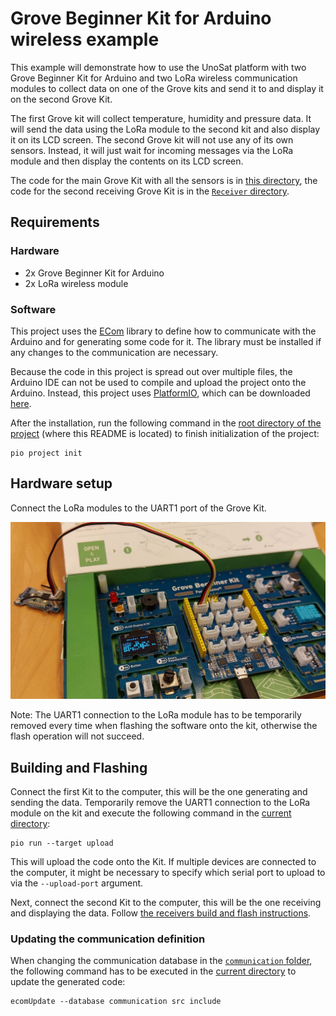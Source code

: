 # Grove Beginner Kit for Arduino wireless example

This example will demonstrate how to use the UnoSat platform with two Grove Beginner Kit for Arduino
and two LoRa wireless communication modules to collect data on one of the Grove kits and send it to
and display it on the second Grove Kit.

The first Grove kit will collect temperature, humidity and pressure data.
It will send the data using the LoRa module to the second kit and also display it on its LCD screen.
The second Grove kit will not use any of its own sensors.
Instead, it will just wait for incoming messages via the LoRa module
and then display the contents on its LCD screen.

The code for the main Grove Kit with all the sensors is in [this directory](.),
the code for the second receiving Grove Kit is in the [`Receiver` directory](Receiver).

## Requirements
### Hardware

* 2x Grove Beginner Kit for Arduino
* 2x LoRa wireless module

### Software
This project uses the [ECom](https://gitlab.com/team-aster/software/ecom) library
to define how to communicate with the Arduino and for generating some code for it.
The library must be installed if any changes to the communication are necessary.

Because the code in this project is spread out over multiple files,
the Arduino IDE can not be used to compile and upload the project onto the Arduino.
Instead, this project uses [PlatformIO](https://docs.platformio.org),
which can be downloaded [here](https://docs.platformio.org/en/latest/core/installation/index.html).

After the installation, run the following command in the [root directory of the project](.)
(where this README is located) to finish initialization of the project:

```shell
pio project init
```

## Hardware setup
Connect the LoRa modules to the UART1 port of the Grove Kit.

![The sender hardware setup](images/Setup.jpg)

Note: The UART1 connection to the LoRa module has to be temporarily removed every time
when flashing the software onto the kit, otherwise the flash operation will not succeed.

## Building and Flashing

Connect the first Kit to the computer, this will be the one generating and sending the data.
Temporarily remove the UART1 connection to the LoRa module on the kit
and execute the following command in the [current directory](.):
```shell
pio run --target upload
```

This will upload the code onto the Kit.
If multiple devices are connected to the computer, it might be necessary to specify
which serial port to upload to via the `--upload-port` argument.

Next, connect the second Kit to the computer, this will be the one receiving and displaying the data.
Follow [the receivers build and flash instructions](Receiver/README.md#building-and-flashing).

### Updating the communication definition

When changing the communication database in the [`communication` folder](communication),
the following command has to be executed in the [current directory](.) to update the generated code:
```shell
ecomUpdate --database communication src include
```
